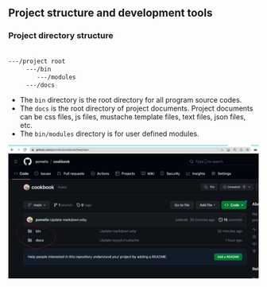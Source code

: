 ## Project structure and development tools

### Project directory structure
```

---/project root
     ---/bin
        ---/modules
     ---/docs
```


- The `bin` directory is the root directory for all program source codes.
- The `docs` is the root directory of project documents. Project documents can be css files, js files, mustache template files, text files, json files, etc.
- The `bin/modules` directory is for user defined modules.


![project file system structure](/docs/project_file_structure.png)
